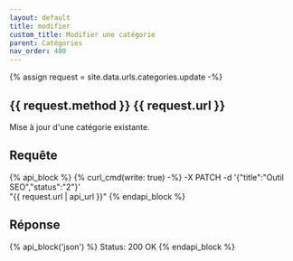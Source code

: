 ```yaml
---
layout: default
title: modifier
custom_title: Modifier une catégorie
parent: Catégories
nav_order: 400
---
```

{% assign request = site.data.urls.categories.update -%}
## {{ request.method }} {{ request.url }}

Mise à jour d'une catégorie existante.

## Requête

{% api_block %}
{% curl_cmd(write: true) -%}
-X PATCH -d '{"title":"Outil SEO","status":"2"}' \
"{{ request.url | api_url }}"
{% endapi_block %}

## Réponse

{% api_block('json') %}
Status: 200 OK
{% endapi_block %}
